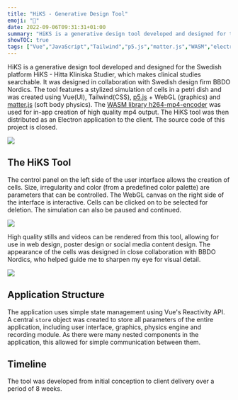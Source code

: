 ```yaml
---
title: "HiKS - Generative Design Tool"
emoji: "🎴"
date: 2022-09-06T09:31:31+01:00
summary: "HiKS is a generative design tool developed and designed for the Swedish platform HiKS - Hitta Kliniska Studier. It was designed in collaboration with Swedish design firm BBDO Nordics."
showTOC: true
tags: ["Vue","JavaScript","Tailwind","p5.js","matter.js","WASM","electron","WebGL"]
---
```


HiKS is a generative design tool developed and designed for the Swedish platform
HiKS - Hitta Kliniska Studier, which makes clinical studies searchable. It was
designed in collaboration with Swedish design firm BBDO Nordics. The tool
features a stylized simulation of cells in a petri dish and was created using
Vue(UI), Tailwind(CSS), [p5.js](https://p5s.org) + WebGL (graphics) and
[matter.js](https://brm.io/matter-js) (soft body physics). The [WASM library
h264-mp4-encoder](https://github.com/TrevorSundberg/h264-mp4-encoder) was used
for in-app creation of high quality mp4 output. The HiKS tool was then
distributed as an Electron application to the client. The source code of this
project is closed. 

![](/images/hiks/UI.png)

## The HiKS Tool 

The control panel on the left side of the user interface allows the creation of
cells. Size, irregularity and color (from a predefined color palette) are
parameters that can be controlled. The WebGL canvas on the right side of the
interface is interactive. Cells can be clicked on to be selected for deletion.
The simulation can also be paused and continued.

![](/images/hiks/concept.png)

High quality stills and videos can be rendered from this tool, allowing for use
in web design, poster design or social media content design. The appearance of
the cells was designed in close collaboration with BBDO Nordics, who helped
guide me to sharpen my eye for visual detail.

![](/images/hiks/close-up.png)

## Application Structure
The application uses simple state management using Vue's Reactivity API. A
central `store` object was created to store all parameters of the entire
application, including user interface, graphics, physics engine and recording
module. As there were many nested components in the application, this allowed
for simple communication between them.

## Timeline
The tool was developed from initial conception to client delivery over a period
of 8 weeks.
